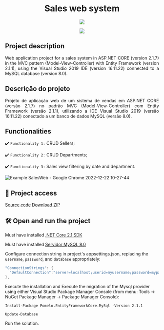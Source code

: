 <h1 align="center"> Sales web system </h1>

<p align="center">
  <img src="https://user-images.githubusercontent.com/69518446/209129220-647a502e-5068-4e9f-bdd8-c47c4e286980.png"/>
</p>

<p align="center">
<img src="http://img.shields.io/static/v1?label=STATUS&message=EM%20DESENVOLVIMENTO&color=GREEN&style=for-the-badge"/>
</p>

## Project description 

<p align="justify">
Web application project for a sales system in ASP.NET CORE (version 2.1.7) in the MVC pattern (Model-View-Controller)
with Entity Framework (version 2.1.1), using the Visual Studio 2019 IDE (version 16.11.22) connected to a MySQL database (version 8.0).
</p>

## Descrição do projeto 

<p align="justify">
Projeto de aplicação web de um sistema de vendas em ASP.NET CORE (versão 2.1.7) no padrão MVC (Model-View-Controller) 
com Entity Framework (versão 2.1.1), utilizando a IDE Visual Studio 2019 (versão 16.11.22) conectado a um banco de dados MySQL (versão 8.0).
</p>


## Functionalities

<p align="justify">

:heavy_check_mark: `Functionality 1:` CRUD Sellers;

:heavy_check_mark: `Functionality 2:` CRUD Departments;

:heavy_check_mark: `Functionality 3:` Sales view filtering by date and department.

</p>

![Example SalesWeb - Google Chrome 2022-12-22 10-27-44](https://user-images.githubusercontent.com/69518446/209144963-beb53b9d-164d-4c84-a24f-df8e51da1ad6.gif)

## 📁 Project access
[Source code](https://github.com/MiguelcrReis/SalesWeb)
[Download ZIP](https://github.com/MiguelcrReis/SalesWeb/archive/refs/heads/master.zip)
## 🛠️ Open and run the project

Must have installed [ .NET Core 2.1 SDK ](https://dotnet.microsoft.com/en-us/download/dotnet/2.1)

Must have installed [ Servidor MySQL 8.0 ](https://dev.mysql.com/downloads/windows/installer/8.0.html)

Configure connection string in project's appsettings.json, replacing the `username`, `password`, and `database` appropriately:

```cs
"ConnectionStrings": {
  "DefaultConnection":"server=localhost;userid=myusername;password=mypassword;database=mydatabase;"
},
```

Execute the installation and Execute the migration of the Mysql provider using either Visual Studio Package Manager Console (from menu: Tools -> NuGet Package Manager -> Package Manager Console):

```
Install-Package Pomelo.EntityFrameworkCore.MySql -Version 2.1.1
```
```
Update-Database
```

Run the solution.

